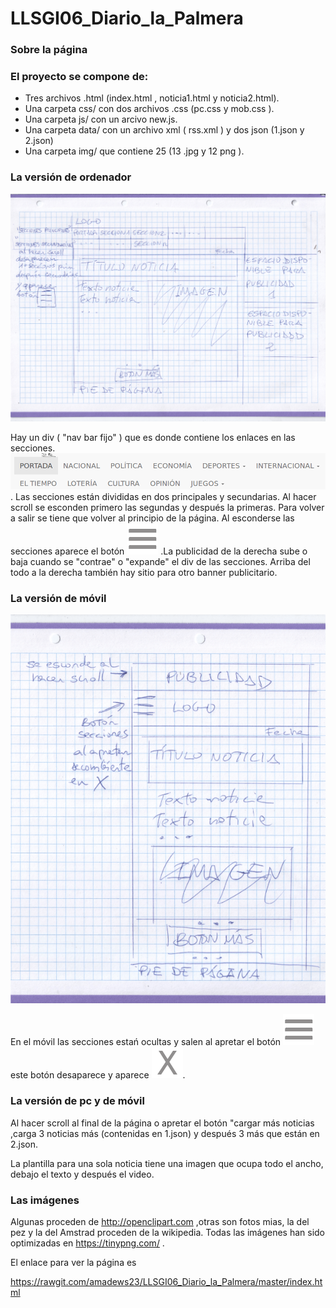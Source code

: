 # LLSGI06_Diario_la_Palmera

### Sobre la página

### El proyecto se compone de:
* Tres archivos .html (index.html , noticia1.html y noticia2.html).
* Una carpeta css/ con dos archivos .css (pc.css y mob.css ).
* Una carpeta js/ con un arcivo new.js. 
* Una carpeta data/ con un archivo xml ( rss.xml ) y dos json (1.json y 2.json)
* Una carpeta img/ que contiene 25 (13 .jpg y 12 png ).

### La versión de ordenador

![para_ordenador](para_ordenador.png)


Hay un div ( "nav bar fijo" ) que es donde contiene los enlaces en las secciones.
![Secciones](secciones.png).
Las secciones están divididas en dos principales y secundarias.
Al hacer scroll se esconden primero las segundas y después la primeras. Para volver a salir se tiene que volver al  principio de la página. Al esconderse las secciones aparece el botón ![botón_menu](img/bmenu.png) .La publicidad de la derecha sube o baja cuando se "contrae" o "expande" el div de las secciones.
Arriba del todo a la derecha también hay sitio para otro banner publicitario.

### La versión de móvil 
![para_movil](para_mobil.png)
 
 En el móvil las secciones estań ocultas y salen al apretar el botón ![boton_menu](img/bmenu.png) este botón desaparece y aparece ![boton_cerrar](img/bcerrar.png).


### La versión de pc y de móvil
Al hacer scroll al final de la página o apretar el botón "cargar más noticias ,carga 3 noticias más (contenidas en 1.json) y después 3 más que están en 2.json. 

La plantilla para una sola noticia tiene una imagen que ocupa todo el ancho, debajo el texto y después el video.


### Las imágenes
Algunas proceden de http://openclipart.com ,otras son fotos mias, la del pez y la del Amstrad proceden de la wikipedia. Todas las imágenes han sido optimizadas en https://tinypng.com/ .


El enlace para ver la página es

https://rawgit.com/amadews23/LLSGI06_Diario_la_Palmera/master/index.html
